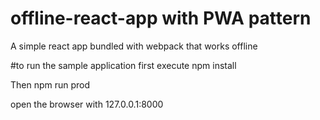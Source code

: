 # offline-react-app with PWA pattern
A simple react app bundled with webpack that works offline

#to run the sample application
  first execute  npm install
  
  Then 
  npm run prod
  
  open the browser with 127.0.0.1:8000
